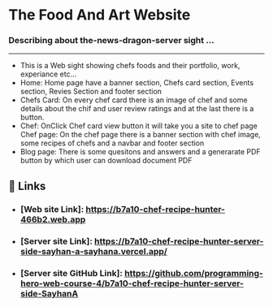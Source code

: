 
# The Food And Art Website

### Describing about the-news-dragon-server sight ...
***
* This is a Web sight showing chefs foods and their portfolio, work, experiance etc...
* Home: Home page have a banner section, Chefs card section, Events section, Revies Section and footer section
* Chefs Card: On every chef card there is an image of chef and some details about the chif and user review ratings and at the last there is a button.
* Chef: OnClick Chef card view button it will take you a site to
chef page 
Chef page: On the chef page there is a banner section with chef image, some recipes of chefs and a navbar and footer section
* Blog page: There is some quesitons and answers and a generarate PDF button by which user can download document PDF

## 🔗 Links
* ### [Web site Link]: https://b7a10-chef-recipe-hunter-466b2.web.app
* ### [Server site Link]: https://b7a10-chef-recipe-hunter-server-side-sayhan-a-sayhana.vercel.app/
* ### [Server site GitHub Link]: https://github.com/programming-hero-web-course-4/b7a10-chef-recipe-hunter-server-side-SayhanA











